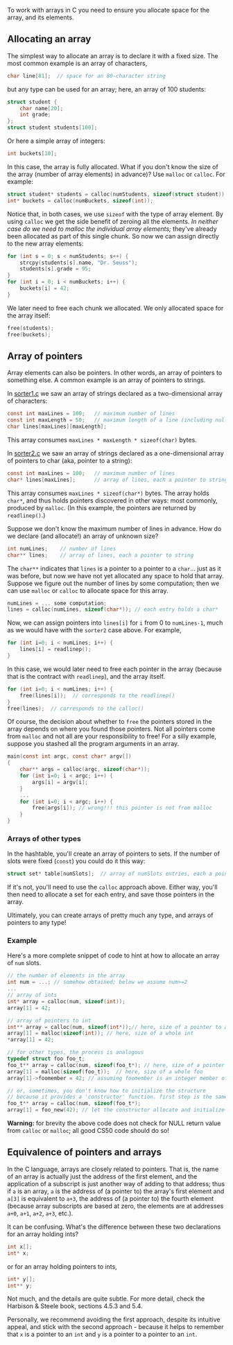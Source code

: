 To work with arrays in C you need to ensure you allocate space for the array, and its elements.

## Allocating an array

The simplest way to allocate an array is to declare it with a fixed size.
The most common example is an array of characters,

```c
char line[81];  // space for an 80-character string
```

but any type can be used for an array; here, an array of 100 students:

```c
struct student {
	char name[20];
	int grade;
};
struct student students[100];
```

Or here a simple array of integers:

```c
int buckets[10];
```

In this case, the array is fully allocated.
What if you don't know the size of the array (number of array elements) in advance)?
Use `malloc` or `calloc`.
For example:


```c
struct student* students = calloc(numStudents, sizeof(struct student));
int* buckets = calloc(numBuckets, sizeof(int));
```

Notice that, in both cases, we use `sizeof` with the type of array element.
By using `calloc` we get the side benefit of zeroing all the elements.
*In neither case do we need to malloc the individual array elements;*
they've already been allocated as part of this single chunk.
So now we can assign directly to the new array elements:

```c
for (int s = 0; s < numStudents; s++) {
	strcpy(students[s].name, "Dr. Seuss");
	students[s].grade = 95;
}
for (int i = 0; i < numBuckets; i++) {
	buckets[i] = 42;
}
```

We later need to free each chunk we allocated.
We only allocated space for the array itself:

```c
free(students);
free(buckets);
```

## Array of pointers

Array elements can also be pointers.
In other words, an array of pointers to something else.
A common example is an array of pointers to strings.

In [sorter1.c](https://github.com/CS50DartmouthFA25/examples/blob/main/sorter1.c) we saw an array of strings declared as a two-dimensional array of characters:

```c
const int maxLines = 100;   // maximum number of lines                        
const int maxLength = 50;   // maximum length of a line (including null char) 
char lines[maxLines][maxLength];
```

This array consumes `maxLines * maxLength * sizeof(char)` bytes.

In [sorter2.c](https://github.com/CS50DartmouthFA25/examples/blob/main/sorter2.c) we saw an array of strings declared as a one-dimensional array of pointers to char (aka, pointer to a string):

```c
const int maxLines = 100;   // maximum number of lines                        
char* lines[maxLines];      // array of lines, each a pointer to string       
```

This array consumes `maxLines * sizeof(char*)` bytes.
The array holds `char*`, and thus holds pointers discovered in other ways: most commonly, produced by `malloc`.
(In this example, the pointers are returned by `readlinep()`.)

Suppose we don't know the maximum number of lines in advance.
How do we declare (and allocate!) an array of unknown size?

```c
int numLines;    // number of lines                        
char** lines;    // array of lines, each a pointer to string       
```

The `char**` indicates that `lines` is a pointer to a pointer to a `char`... just as it was before, but now we have not yet allocated any space to hold that array.
Suppose we figure out the number of lines by some computation; then we can use `malloc` or `calloc` to allocate space for this array.

```c
numLines = ... some computation;
lines = calloc(numLines, sizeof(char*)); // each entry holds a char*
```

Now, we can assign pointers into `lines[i]`  for `i` from 0 to `numLines-1`, much as we would have with the `sorter2` case above.
For example,

```c
for (int i=0; i < numLines; i++) {
	lines[i] = readlinep();
}
```

In this case, we would later need to free each pointer in the array (because that is the contract with `readlinep`), and the array itself.

```c
for (int i=0; i < numLines; i++) {
	free(lines[i]);  // corresponds to the readlinep()
}
free(lines);  // corresponds to the calloc()
```

Of course, the decision about whether to `free` the pointers stored in the array depends on where you found those pointers.
Not all pointers come from `malloc` and not all are your responsibility to free!
For a silly example, suppose you stashed all the program arguments in an array.

```c
main(const int argc, const char* argv[])
{
	char** args = calloc(argc, sizeof(char*));
	for (int i=0; i < argc; i++) {
		args[i] = argv[i];
	}
	...
	for (int i=0; i < argc; i++) {
		free(args[i]); // wrong!!! this pointer is not from malloc
	}
}
```

### Arrays of other types

In the hashtable, you'll create an array of pointers to sets.
If the number of slots were fixed (`const`) you could do it this way:

```c
struct set* table[numSlots];  // array of numSlots entries, each a pointer to a 'struct set'.
```

If it's not, you'll need to use the `calloc` approach above.
Either way, you'll then need to allocate a set for each entry, and save those pointers in the array.

Ultimately, you can create arrays of pretty much any type,
and arrays of pointers to any type!

### Example

Here's a more complete snippet of code to hint at how to allocate an array of `num` slots.

```c
// the number of elements in the array
int num = ...; // somehow obtained; below we assume num>=2
...
// array of ints
int* array = calloc(num, sizeof(int));
array[1] = 42;

// array of pointers to int
int** array = calloc(num, sizeof(int*));// here, size of a pointer to an int
array[1] = malloc(sizeof(int)); // here, size of a whole int
*array[1] = 42;

// for other types, the process is analogous
typedef struct foo foo_t;
foo_t** array = calloc(num, sizeof(foo_t*); // here, size of a pointer to a foo
array[1] = malloc(sizeof(foo_t));  // here, size of a whole foo
array[1]->foomember = 42; // assuming foomember is an integer member of foo_t

// or, sometimes, you don't know how to initialize the structure
// because it provides a 'constructor' function. first step is the same:
foo_t** array = calloc(num, sizeof(foo_t*);
array[1] = foo_new(42); // let the constructor allocate and initialize a new foo; here we assume it returns foo_t*.
```

**Warning:** for brevity the above code does not check for NULL return value from `calloc` or `malloc`; all good CS50 code should do so!


## Equivalence of pointers and arrays

In the C language, arrays are closely related to pointers.
That is, the name of an array is actually just the address of the first element, and the application of a subscript is just another way of adding to that address; thus if `a` is an array, `a` is the address of (a pointer to) the array's first element and `a[3]` is equivalent to `a+3`, the address of (a pointer to) the fourth element (because array subscripts are based at zero, the elements are at addresses `a+0`, `a+1`, `a+2`, `a+3`, etc.).

It can be confusing.
What's the difference between these two declarations for an array holding ints?

```c
int x[];
int* x;
```

or for an array holding pointers to ints,

```c
int* y[];
int** y;
```

Not much, and the details are quite subtle.
For more detail, check the Harbison & Steele book, sections 4.5.3 and 5.4.

Personally, we recommend avoiding the first approach, despite its intuitive appeal, and stick with the second approach - because it helps to remember that 
`x` is a pointer to an `int` and
`y` is a pointer to a pointer to an `int`.
